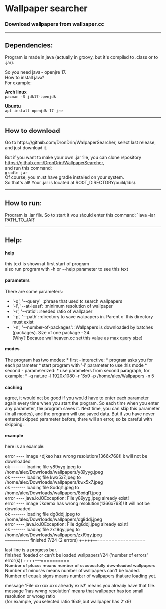 <h1>Wallpaper searcher</h1>  
<h3>Download wallpapers from wallpaper.cc</h3>  

---

<h2>Dependencies:</h2>  
Program is made in java (actually in groovy, but it's compiled to .class or to .jar).

So you need java - openjre 17.  
How to install java?  
For example:  

**Arch linux**  
`pacman -S jdk17-openjdk`  
  
**Ubuntu**  
`apt install openjdk-17-jre`

---

<h2>How to download</h2>  
Go to https://github.com/DronDrin/WallpaperSearcher, select last release, and just download it.

But if you want to make your own .jar file, you can clone repository https://github.com/DronDrin/WallpaperSearcher,  
and run this command:  
`gradle jar`  
Of course, you must have gradle installed on your system.  
So that's all! Your .jar is located at ROOT_DIRECTORY/build/libs/.  

---

<h2>How to run:</h2>
Program is .jar file.  
So to start it you should enter this command:  
`java -jar PATH_TO_JAR`  

---
<h2>Help:</h2>  
<h4>help</h4>  

this text is shown at first start of program  
also run program with -h or --help parameter to see this text  

<h4>parameters</h4>
There are some parameters:

  * '-q', '--query': :phrase that used to search wallpapers  
  * '-l', '--at-least': :minimum resolution of wallpaper  
  * '-r', '--ratio': :needed ratio of wallpaper  
  * '-p', '--path': :directory to save wallpapers in. Parent of this directory must exist  
  * '-n', '--number-of-packages': :Wallpapers is downloaded by batches (packages). Size of one package - 24.  
(Why? Because wallheaven.cc set this value as max query size)

<h4>modes</h4>
The program has two modes:  
  * first - interactive:  
    * program asks you for each parameter  
    * start program with '-i' parameter to use this mode  
  * second - parameterized:  
    * use parameters from second paragraph, for example:  
    * -q nature -l 1920x1080 -r 16x9 -p /home/alex/Wallpapers -n 5  

<h4>caching</h4>

agree, it would not be good if you would have to enter each parameter again every time when
you start the program. So each time when you enter any parameter, the program saves it.
Next time, you can skip this parameter (in all modes), and the program will use saved data.
But if you have never entered skipped parameter before, there will an error, so be careful with skipping.
<h4>example</h4>
here is an example:

error ---- image 4djkeo has wrong resolution(1366x768)! It will not be downloaded  
ok ------- loading file y89yyg.jpeg to /home/alex/Downloads/wallpapers/y89yyg.jpeg  
ok ------- loading file kwx5x7.jpeg to /home/alex/Downloads/wallpapers/kwx5x7.jpeg  
ok ------- loading file 8odql1.jpeg to /home/alex/Downloads/wallpapers/8odql1.jpeg  
error ---- java.io.IOException: File y89yyg.jpeg already exist!  
error ---- image 2kdemx has wrong resolution(1366x768)! It will not be downloaded  
ok ------- loading file dg8ddj.jpeg to /home/alex/Downloads/wallpapers/dg8ddj.jpeg  
error ---- java.io.IOException: File dg8ddj.jpeg already exist!  
ok ------- loading file zx19qy.jpeg to /home/alex/Downloads/wallpapers/zx19qy.jpeg  
  ------------ finished 7/24 (2 errors) +++++--=================  
  
last line is a progress bar.  
finished 'loaded or can't be loaded wallpapers'/24 ('number of errors' error(s)) ++++---==========  
Number of pluses means number of successfully downloaded wallpapers  
Number of minuses means number of wallpapers can't be loaded.  
Number of equals signs means number of wallpapers that are loading yet.  
  
message 'File xxxxxx.xxx already exist!' means you already have that file.  
message 'has wrong resolution' means that wallpaper has too small resolution or wrong ratio  
(for example, you selected ratio 16x9, but wallpaper has 21x9)  
